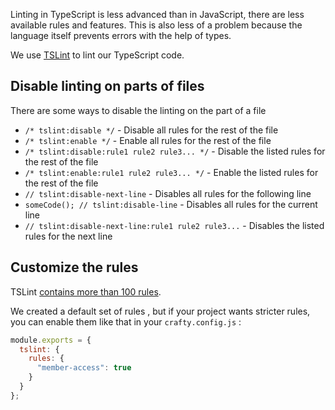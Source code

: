 Linting in TypeScript is less advanced than in JavaScript, there are less available rules and features.
This is also less of a problem because the language itself prevents errors with the help of types.

We use [TSLint](https://palantir.github.io/tslint/) to lint our TypeScript code.

## Disable linting on parts of files

There are some ways to disable the linting on the part of a file

- `/* tslint:disable */` - Disable all rules for the rest of the file
- `/* tslint:enable */` - Enable all rules for the rest of the file
- `/* tslint:disable:rule1 rule2 rule3... */` - Disable the listed rules for the rest of the file
- `/* tslint:enable:rule1 rule2 rule3... */` - Enable the listed rules for the rest of the file
- `// tslint:disable-next-line` - Disables all rules for the following line
- `someCode(); // tslint:disable-line` - Disables all rules for the current line
- `// tslint:disable-next-line:rule1 rule2 rule3...` - Disables the listed rules for the next line

## Customize the rules

TSLint [contains more than 100 rules](https://palantir.github.io/tslint/rules/).

We created a default set of rules , but if your project wants stricter rules, you can enable them like that in your `crafty.config.js` :

```javascript
module.exports = {
  tslint: {
    rules: {
      "member-access": true
    }
  }
};
```
